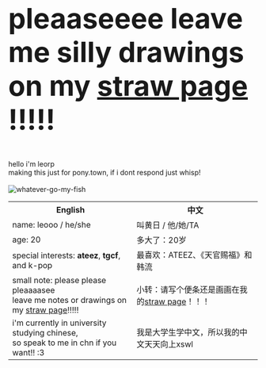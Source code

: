 <h2 style="font-size:4em; ">pleaaseeee leave me silly drawings on my <a href="https://matzlikeallergy.straw.page/">straw page</a> !!!!!</h2>
hello i'm leorp<br>
making this just for pony.town, if i dont respond just whisp!<br>

<br>
<img src="https://i.ibb.co/VTqLdKS/whatever-go-my-fish.gif" alt="whatever-go-my-fish" border="0" />


 <table>
  <tr>
    <th>English</th>
    <th>中文</th>
  </tr>
  <tr>
    <td>name: leooo / he/she</td>
    <td>叫黄日 / 他/她/TA</td>
  </tr>
  <tr>
    <td>age: 20</td>
    <td>多大了：20岁</td>
  </tr>
  <tr>
    <td>special interests: <strong>ateez</strong>, <strong>tgcf</strong>, and k-pop</td>
    <td>最喜欢：ATEEZ、《天官赐福》和韩流</td>
  </tr>
   <tr>
<td>small note: please please pleaaaasee <br> leave me notes or drawings on my <a href="https://matzlikeallergy.straw.page/">straw page</a>!!!!!</td>
<td>小转：请写个便条还是画画在我的<a href="https://matzlikeallergy.straw.page/">straw page</a>！！！</td> 
   </tr>
   
<tr> 
<td>i'm currently in university studying chinese, <br>so speak to me in chn if you want!! :3 </td>
<td>我是大学生学中文，所以我的中文天天向上xswl</td>
</tr>

</table> 
<!---
divixxyy/divixxyy is a ✨ special ✨ repository because its `README.md` (this file) appears on your GitHub profile.
You can click the Preview link to take a look at your changes.
--->

